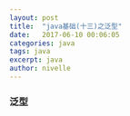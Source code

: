 ```yaml
---
layout: post
title:  "java基础(十三)之泛型"
date:   2017-06-10 00:06:05
categories: java
tags: java
excerpt: java
author: nivelle
---
```


### 泛型
